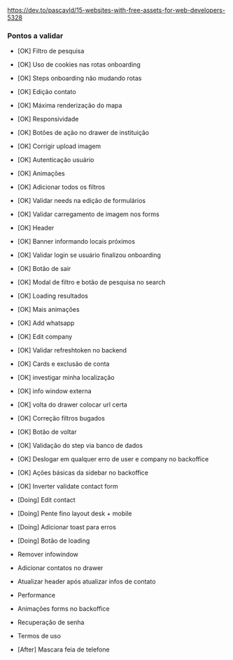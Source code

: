 https://dev.to/pascavld/15-websites-with-free-assets-for-web-developers-5328

### Pontos a validar

- [OK] Filtro de pesquisa
- [OK] Uso de cookies nas rotas onboarding
- [OK] Steps onboarding não mudando rotas
- [OK] Edição contato
- [OK] Máxima renderização do mapa
- [OK] Responsividade
- [OK] Botões de ação no drawer de instituição
- [OK] Corrigir upload imagem
- [OK] Autenticação usuário
- [OK] Animações
- [OK] Adicionar todos os filtros
- [OK] Validar needs na edição de formulários
- [OK] Validar carregamento de imagem nos forms
- [OK] Header
- [OK] Banner informando locais próximos
- [OK] Validar login se usuário finalizou onboarding
- [OK] Botão de sair
- [OK] Modal de filtro e botão de pesquisa no search
- [OK] Loading resultados
- [OK] Mais animações
- [OK] Add whatsapp
- [OK] Edit company
- [OK] Validar refreshtoken no backend
- [OK] Cards e exclusão de conta
- [OK] investigar minha localização
- [OK] info window externa
- [OK] volta do drawer colocar url certa
- [OK] Correção filtros bugados
- [OK] Botão de voltar
- [OK] Validação do step via banco de dados
- [OK] Deslogar em qualquer erro de user e company no backoffice
- [OK] Ações básicas da sidebar no backoffice
- [OK] Inverter validate contact form

- [Doing] Edit contact
- [Doing] Pente fino layout desk + mobile
- [Doing] Adicionar toast para erros
- [Doing] Botão de loading

- Remover infowindow
- Adicionar contatos no drawer
- Atualizar header após atualizar infos de contato
- Performance
- Animações forms no backoffice
- Recuperação de senha
- Termos de uso

- [After] Mascara feia de telefone
